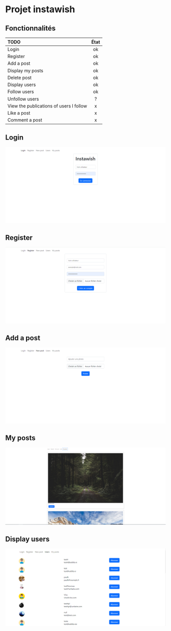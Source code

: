 # Projet instawish

## Fonctionnalités

| TODO  |      État    |
| :--------------- |:---------------:|
| Login  |   ok    
| Register  | ok               
| Add a post  | ok
| Display my posts  | ok
| Delete post  | ok
| Display users  | ok
| Follow users  | ok
| Unfollow users  | ?
| View the publications of users I follow   | x
| Like a post   | x
| Comment a post   | x

## Login
![login](public/login.png)

## Register
![register](public/register.png)

## Add a post
![addpost](public/add-post.png)

## My posts
![myposts](public/my-posts.png)

## Display users
![displayUsers](public/display-users.png)

